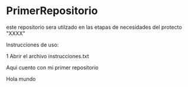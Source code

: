# PrimerRepositorio


este repositorio sera utilzado en las etapas de necesidades del protecto "XXXX"

Instrucciones de uso:

  1 Abrir el archivo instrucciones.txt
  

Aqui cuento con mi primer repositorio 

Hola mundo
